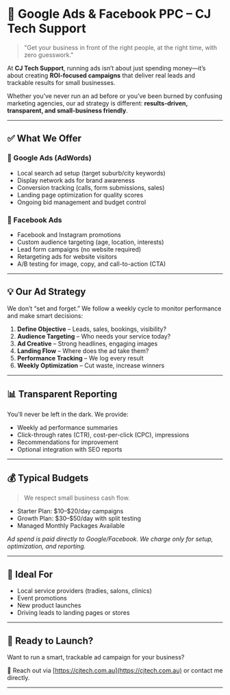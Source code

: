 # 📢 Google Ads & Facebook PPC – CJ Tech Support

> "Get your business in front of the right people, at the right time, with zero guesswork."

At **CJ Tech Support**, running ads isn’t about just spending money—it’s about creating **ROI-focused campaigns** that deliver real leads and trackable results for small businesses.

Whether you’ve never run an ad before or you’ve been burned by confusing marketing agencies, our ad strategy is different: **results-driven, transparent, and small-business friendly**.

---

## ✅ What We Offer

### 🎯 Google Ads (AdWords)

* Local search ad setup (target suburb/city keywords)
* Display network ads for brand awareness
* Conversion tracking (calls, form submissions, sales)
* Landing page optimization for quality scores
* Ongoing bid management and budget control

### 📘 Facebook Ads

* Facebook and Instagram promotions
* Custom audience targeting (age, location, interests)
* Lead form campaigns (no website required)
* Retargeting ads for website visitors
* A/B testing for image, copy, and call-to-action (CTA)

---

## 💡 Our Ad Strategy

We don’t “set and forget.” We follow a weekly cycle to monitor performance and make smart decisions:

1. **Define Objective** – Leads, sales, bookings, visibility?
2. **Audience Targeting** – Who needs your service today?
3. **Ad Creative** – Strong headlines, engaging images
4. **Landing Flow** – Where does the ad take them?
5. **Performance Tracking** – We log every result
6. **Weekly Optimization** – Cut waste, increase winners

---

## 📊 Transparent Reporting

You’ll never be left in the dark. We provide:

* Weekly ad performance summaries
* Click-through rates (CTR), cost-per-click (CPC), impressions
* Recommendations for improvement
* Optional integration with SEO reports

---

## 💰 Typical Budgets

> We respect small business cash flow.

* Starter Plan: \$10–\$20/day campaigns
* Growth Plan: \$30–\$50/day with split testing
* Managed Monthly Packages Available

*Ad spend is paid directly to Google/Facebook. We charge only for setup, optimization, and reporting.*

---

## 🤝 Ideal For

* Local service providers (tradies, salons, clinics)
* Event promotions
* New product launches
* Driving leads to landing pages or stores

---

## 🚀 Ready to Launch?

Want to run a smart, trackable ad campaign for your business?

📨 Reach out via [https://cjtech.com.au](https://cjtech.com.au) or contact me directly.

---

